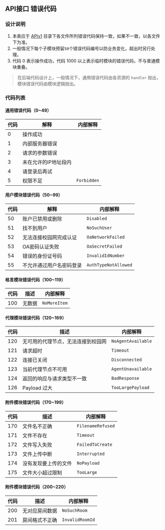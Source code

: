 ## API接口 错误代码
### 设计说明

1. 本表应于 [APIv1](APIv1/) 目录下各文件所列错误代码保持一致，如果不一致，以各文件下为准。
2. 一般情况下每个子模块预留`50`个错误代码编号以防业务变化，超出时另行处理。
3. 代码 0 表示操作成功，代码 1000 以上表示临时模块的错误代码，不与普通模块重叠。

> 在后端代码设计上，一般情况下，通用错误代码由各资源的 `handler` 抛出，模块错误代码由模块逻辑抛出。

### 代码列表

#### 通用错误代码（0~49）

| 代码 | 解释                 | 内部解释    |
| ---- | -------------------- | ----------- |
| 0    | 操作成功             |             |
| 1    | 内部服务器错误       |             |
| 2    | 请求的参数错误       |             |
| 3    | 未在允许的IP地址段内 |             |
| 4    | 请登录后再试         |             |
| 5    | 权限不足             | `Forbidden` |

#### 用户模块错误代码（50~99）

| 代码 | 解释           | 内部解释 |
| ---- | -------------- | -------- |
| 50 | 账户已禁用或删除       | `Disabled` |
| 51  | 找不到用户 | `NoSuchUser` |
| 52  | 无法连接校园网完成认证 | `OaNetworkFailed` |
| 53  | OA密码认证失败 | `OaSecretFailed` |
| 54  | 错误的身份证号码 | `InvalidIdNumber` |
| 55  | 不允许通过用户名密码登录 | `AuthTypeNotAllowed` |

#### 格言模块错误代码（100~119）

| 代码 | 描述   | 内部解释     |
| ---- | ------ | ------------ |
| 100  | 无数据 | `NoMoreItem` |

#### 代理模块错误代码（120~169）

| 代码 | 描述                               | 内部解释           |
| ---- | ---------------------------------- | ------------------ |
| 120  | 无可用的代理节点，无法连接到校园网 | `NoAgentAvailable` |
| 121  | 请求超时                           | `Timeout`          |
| 122  | 连接已关闭                         | `Disconnected`     |
| 123  | 当前代理节点不可用                 | `AgentUnavailable` |
| 124  | 返回的响应与请求类型不一致         | `BadResponse`      |
| 126  | Payload 过大                       | `TooLargePayload`  |

#### 附件模块错误代码（170~199）

| 代码 | 描述                 | 内部解释          |
| ---- | -------------------- | ----------------- |
| 170  | 文件名不正确         | `FilenameRefused` |
| 171  | 文件不存在           | `Timeout`         |
| 172  | 文件写入失败         | `FailedToCreate`  |
| 173  | 文件上传中断         | `Interrupted`     |
| 174  | 没有发现要上传的文件 | `NoPayload`       |
| 175  | 文件大小超过限制     | `TooLarge`        |

#### 附件模块错误代码（200~220）

| 代码 | 描述           | 内部解释        |
| ---- | -------------- | --------------- |
| 200  | 无对应房间数据 | `NoSuchRoom`    |
| 201  | 房间格式不正确 | `InvalidRoomId` |

